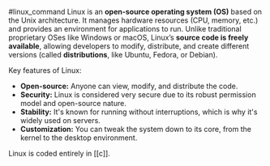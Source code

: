 #linux_command 
Linux is an **open-source operating system (OS)** based on the Unix architecture. It manages hardware resources (CPU, memory, etc.) and provides an environment for applications to run. Unlike traditional proprietary OSes like Windows or macOS, Linux’s **source code is freely available**, allowing developers to modify, distribute, and create different versions (called **distributions**, like Ubuntu, Fedora, or Debian).

Key features of Linux:

- **Open-source:** Anyone can view, modify, and distribute the code.
- **Security:** Linux is considered very secure due to its robust permission model and open-source nature.
- **Stability:** It's known for running without interruptions, which is why it's widely used on servers.
- **Customization:** You can tweak the system down to its core, from the kernel to the desktop environment.

Linux is coded entirely in [[c]].
